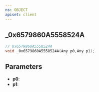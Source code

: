 ```yaml
---
ns: OBJECT
apiset: client
---
```

## _0x6579860A5558524A

```c
// 0x6579860A5558524A
void _0x6579860A5558524A(Any p0,Any p1);
```


## Parameters
* **p0**:
* **p1**:




